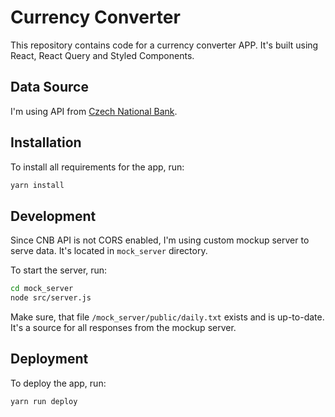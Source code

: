 # Currency Converter

This repository contains code for a currency converter APP. It's built using React, React Query and Styled Components.

## Data Source

I'm using API from [Czech National Bank](https://www.cnb.cz/en/faq/Format-of-the-foreign-exchange-market-rates/).

## Installation

To install all requirements for the app, run:

```bash
yarn install
```

## Development

Since CNB API is not CORS enabled, I'm using custom mockup server to serve data. It's located in `mock_server`
directory.

To start the server, run:

```bash
cd mock_server
node src/server.js
```

Make sure, that file `/mock_server/public/daily.txt` exists and is up-to-date. It's a source for all responses from
the mockup server.

## Deployment

To deploy the app, run:

```bash
yarn run deploy
```
